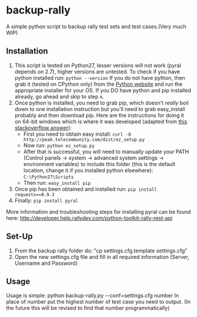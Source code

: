 backup-rally
============

A simple python script to backup rally test sets and test cases.(Very much WIP)

Installation
------------
1. This script is tested on Python27, lesser versions will not work (pyral depends on 2.7), higher versions are untested. To check if you have python installed run:
    ````python --version````
If you do not have python, then grab it (tested on CPython only) from the [Python website](http://www.python.org/download/releases/2.7.3/) and run the appropriate installer for your OS.
If you DO have python and pip installed already, go ahead and skip to step x.
2. Once python is installed, you need to grab pip, which doesn't *really* boil down to one installation instruction but you'll need to grab easy_install probably and then download pip. Here are the instructions for doing it on 64-bit windows which is where it was developed (adapted from [this stackoverflow answer](http://stackoverflow.com/a/9038397/1167456)):
	* First you need to obtain easy install:
	    ````curl -O http://peak.telecommunity.com/dist/ez_setup.py````
	* Now run:
	    ````python ez_setup.py````
	* After that is successful, you will need to manually update your PATH (Control panels -> system -> advanced system settings -> environment variables) to include this folder (this is the default location, change it if you installed python elsewhere):
	    ````C:\Python27\Scripts````
	* Then run:
	    ````easy_install pip````
3. Once pip has been obtained and installed run:
   ````pip install requests==0.9.3````
4. Finally:
    ````pip install pyral````

More information and troubleshooting steps for installing pyral can be found here: 
<http://developer.help.rallydev.com/python-toolkit-rally-rest-api> 


Set-Up
------
1. From the backup rally folder do: "cp settings.cfg.template settings.cfg"
2. Open the new settings.cfg file and fill in all required information (Server, Username and Password)

Usage
-----

Usage is simple:
	python backup-rally.py --conf=settings.cfg number
In place of number put the highest number of test case you need to output. (In the future this will be revised to find that number programmatically)